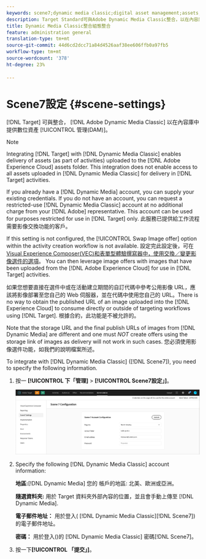 ```yaml
---
keywords: scene7;dynamic media classic;digital asset management;assets;dam;content library
description: Target Standard可與Adobe Dynamic Media Classic整合，以在內容庫中提供數位資產管理(DAM)。
title: Dynamic Media Classic整合組態整合
feature: administration general
translation-type: tm+mt
source-git-commit: 44d6cd2dcc71a84d4526aaf38ee606ffb0a97fb5
workflow-type: tm+mt
source-wordcount: '378'
ht-degree: 23%

---
```



# Scene7設定 {#scene-settings}

[!DNL Target] 可與整合， [!DNL Adobe Dynamic Media Classic] 以在內容庫中提供數位資產 [!UICONTROL 管理(DAM)]。

>[!NOTE]
>
>Integrating [!DNL Target] with [!DNL Dynamic Media Classic] enables delivery of assets (as part of activities) uploaded to the [!DNL Adobe Experience Cloud] assets folder. This integration does not enable access to all assets uploaded in [!DNL Dynamic Media Classic] for delivery in [!DNL Target] activities.

If you already have a [!DNL Dynamic Media] account, you can supply your existing credentials. If you do not have an account, you can request a restricted-use [!DNL Dynamic Media Classic] account at no additional charge from your [!DNL Adobe] representative. This account can be used for purposes restricted for use in [!DNL Target] only. 此服務已提供給工作流程需要影像交換功能的客戶。

<!-- 
>[!NOTE]
>
>A restricted-use, free [!DNL Dynamic Media Classic] account for [!DNL Adobe Target] is no longer supported for new customers or new users. Existing sign-in credentials work as usual. 
-->

If this setting is not configured, the [!UICONTROL Swap Image offer] option within the activity creation workflow is not available. 設定完此設定後，可在 [Visual Experience Composer(VEC)和表單型體驗撰寫器中，使用交換／變更影像選件的選項](/help/c-experiences/experiences.md#concept_A2E10F6AFB3D4AEAB6951EE14688848D)。 You can then leverage image offers with images that have been uploaded from the [!DNL Adobe Experience Cloud] for use in [!DNL Target] activities.

如果您想要直接在選件中或在活動建立期間的自訂代碼中參考公用影像 URL，應該將影像部署至您自己的 Web 伺服器，並在代碼中使用您自己的 URL。There is no way to obtain the published URL of an image uploaded into the [!DNL Experience Cloud] to consume directly or outside of targeting workflows using [!DNL Target]. 根據合約，此功能是不被允許的。

Note that the storage URL and the final publish URLs of images from [!DNL Dynamic Media] are different and one must *NOT* create offers using the storage link of images as delivery will not work in such cases. 您必須使用影像選件功能，如我們的說明檔案所述。

To integrate with [!DNL Dynamic Media Classic] ([!DNL Scene7]), you need to specify the following information.

1. 按一 **[!UICONTROL 下「管理]** > **[!UICONTROL Scene7設定」]**。

   ![Scene7頁面](/help/administrating-target/assets/scene7.png)

1. Specify the following [!DNL Dynamic Media Classic] account information:

   **地區:**[!DNL Dynamic Media] 您的 帳戶的地區: 北美、歐洲或亞洲。

   **隨選資料夾:** 用於 Target 資料夾外部內容的位置，並且會手動上傳至 [!DNL Dynamic Media].

   **電子郵件地址：** 用於登入( [!DNL Dynamic Media Classic][!DNL Scene7])的電子郵件地址。

   **密碼：** 用於登入()的 [!DNL Dynamic Media Classic] 密碼[!DNL Scene7]。

1. 按一下&#x200B;**[!UICONTROL 「提交」]**。
